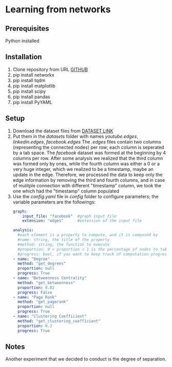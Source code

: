 # Learning from networks
## Prerequisites
Python installed
## Installation
1. Clone repository from URL [GITHUB](https://github.com/OrsolonLudovico/LFN_project)
2. pip install networkx
3. pip install tqdm 
4. pip install matplotlib
5. pip install scipy
6. pip install pandas 
7. pip install PyYAML

## Setup
1. Download the dataset files from [DATASET LINK](https://drive.google.com/drive/folders/1d80utx9j2eaPufLXRG9t5D2kpPsV0fLY?usp=drive_link)
2. Put them in the _datasets_ folder with names _youtube.edges_, _linkedin.edges_, _facebook.edges_
The _.edges_ files contain two columns (representing the connected nodes) per row; each column is seperated by a tab space.
The _facebook_ dataset was formed at the beginning by 4 columns per row. After some analysis we realized that the third column was formed 
only by ones, while the fourth column was either a 0 or a very huge integer, which we realized to be a timestamp, maybe an update in the edge. 
Therefore, we processed the data to keep only the edge information by removing the third and fourth columns, and in case of mulitple connection with different "timestamp" column, we took the one which had the "timestamp" column populated 
3. Use the _config.yaml_ file in _config_ folder to configure parameters; the variable parameters are the followings:
    ```yaml
    graph:
        input_file: "facebook"  #graph input file
        extension: "edges"      #extension of the input file

    analysis: 
      #each element is a property to compute, and it is composed by
      #name: string, the title of the property
      #method: string, the function to execute
      #proportion: 0 < proportion < 1 is the percentage of nodes to take into consideration (if too slow computation) 
      #progress: bool, if you want to keep track of computation progresses; sometimes not possible
    - name: "Degree"
      method: "get_degrees"
      proportion: null
      progress: True
    - name: "Betweenness Centrality"
      method: "get_betweenness" 
      proportion: 0.02 
      progress: False
    - name: "Page Rank"
      method: "get_pagerank"
      proportion: null
      progress: True
    - name: "Clustering Coefficient"
      method: "get_clustering_coefficient"
      proportion: 0.2
      progress: True
    ``` 

## Notes
Another experiment that we decided to conduct is the degree of separation.
